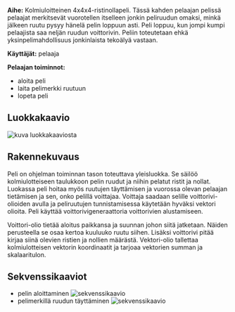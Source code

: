 **Aihe:** Kolmiuloitteinen 4x4x4-ristinollapeli. Tässä kahden pelaajan pelissä pelaajat merkitsevät vuorotellen itselleen jonkin 
peliruudun omaksi, minkä jälkeen ruutu pysyy hänelä pelin loppuun asti. Peli loppuu, kun jompi kumpi pelaajista saa neljän ruudun 
voittorivin. Peliin toteutetaan ehkä yksinpelimahdollisuus jonkinlaista tekoälyä vastaan.

**Käyttäjät:** pelaaja

**Pelaajan toiminnot:**
 * aloita peli  
 * laita pelimerkki ruutuun
 * lopeta peli

## Luokkakaavio
![kuva luokkakaaviosta](luokkakaavio4x4x4-ristinolla.png)

## Rakennekuvaus
Peli on ohjelman toiminnan tason toteuttava yleisluokka. Se säilöö kolmiulotteiseen taulukkoon pelin ruudut ja niihin pelatut ristit ja nollat. Luokassa peli hoitaa myös ruutujen täyttämisen ja vuorossa olevan pelaajan tietämisen ja sen, onko pelillä voittajaa. Voittaja saadaan selille voittorivi-olioiden avulla ja peliruutujen tunnistamisessa käytetään hyväksi vektori olioita. Peli käyttää voittorivigeneraattoria voittorivien alustamiseen.

Voittori-olio tietää aloitus paikkansa ja suunnan johon siitä jatketaan. Näiden perusteella se osaa kertoa kuuluuko ruutu siihen. Lisäksi voittorivi pitää kirjaa siinä olevien ristien ja nollien määrästä. Vektori-olio tallettaa kolmiulotteisen vektorin koordinaatit ja tarjoaa vektorien summan ja skalaaritulon.

## Sekvenssikaaviot
 - pelin aloittaminen
 ![sekvenssikaavio](AloitusSekvenssiKaavio.png)
 - pelimerkillä ruudun täyttäminen
 ![sekvenssikaavio](SekvenssiKaavio.png)
